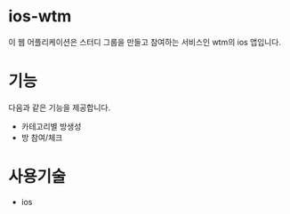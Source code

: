 <h1>ios-wtm</h1>
이 웹 어플리케이션은 스터디 그룹을 만들고 참여하는 서비스인 wtm의 ios 앱입니다.
<h1>기능</h1>
다음과 같은 기능을 제공합니다.
<ul>
<li>카테고리별 방생성</li>
<li>방 참여/체크</li>
</ul>
<h1>사용기술</h1>
<ul>
<li>ios</li>
</ul>

